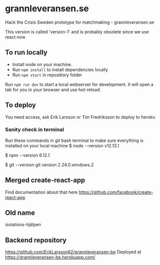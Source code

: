 # grannleveransen.se
Hack the Crisis Sweden prototype for matchmaking - grannleveransen.se

This version is called 'version-1' and is probably obsolete since we use react now

## To run locally
* Install node on your machine.
* Run ```npm install``` to install dependencies locally
* Run ```npm start``` in repositiory folder

Run ```npm run dev``` to start a local webserver for development. It will open a tab for you in your browser and use hot-reload.

## To deploy
You need access, ask Erik Larsson or Tim Fredriksson to deploy to heroku

### Sanity check in terminal
Run these commands in git bash terminal to make sure everything is installed on your local machine
$ node --version
v12.13.1

$ npm --version
6.12.1

$ git --version
git version 2.24.0.windows.2

## Merged create-react-app
Find documentation about that here https://github.com/facebook/create-react-app

## Old name
isolations-hjälpen

## Backend repository
https://github.com/ErikLarsson82/grannleveransen-be
Deployed at https://grannleveransen-be.herokuapp.com/